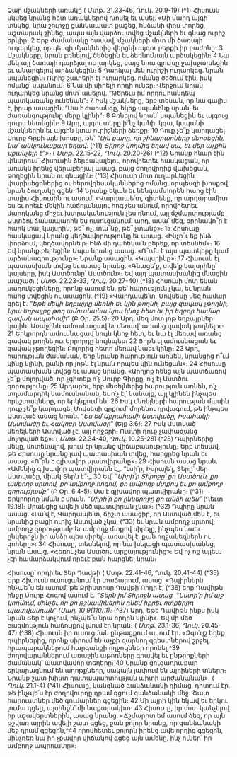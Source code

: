 
Չար մշակների առակը
( Մտթ. 21.33-46, Ղուկ. 20.9-19)
(^1) Հիսուսն սկսեց նրանց հետ առակներով խոսել եւ ասել. «Մի մարդ այգի տնկեց, նրա շուրջը ցանկապատ քաշեց,
հնձանի փոս փորեց, աշտարակ շինեց, ապա այն վարձու տվեց մշակների եւ գնաց ուրիշ երկիր։ 2 Երբ ժամանակը հասավ,
մշակների մոտ մի ծառայի ուղարկեց, որպեսզի մշակներից վերցնի այգու բերքի իր բաժինը։ 3 Մշակները, նրան բռնելով,
ծեծեցին եւ ձեռնունայն արձակեցին։ 4 Նա մեկ այլ ծառայի դարձյալ ուղարկեց, բայց նրա գլուխը ջախջախեցին եւ
անարգելով արձակեցին։ 5 Դարձյալ մեկ ուրիշի ուղարկեց. նրան սպանեցին։ Ուրիշ շատերի էլ ուղարկեց. ոմանց ծեծում
էին, իսկ ոմանց՝ սպանում։ 6 Նա մի սիրելի որդի ուներ։ Վերջում նրան ուղարկեց նրանց մոտ՝ ասելով. “Թերեւս իմ որդու
հանդեպ պատկառանք ունենան”։ 7 Իսկ մշակները, երբ տեսան, որ նա գալիս է, իրար ասացին. “Սա է ժառանգը, եկեք
սպանենք սրան, եւ ժառանգությունը մերը կլինի”։ 8 Բռնելով նրան՝ սպանեցին եւ այգուց դուրս նետեցին։ 9 Արդ, այգու
տերը ի՞նչ կանի. կգա, կսպանի մշակներին եւ այգին կտա ուրիշների ձեռքը։ 10 Դուք չե՞ք կարդացել Սուրբ Գրքի այն
խոսքը, թե՝
_“Այն քարը, որ շինարարները մերժեցին,
նա՛ անկյունաքար եղավ։_
(^11) _Տիրոջ կողմից եղավ սա,
եւ մեր աչքին սքանչելի է”»։_
( _Մտթ_. 22.15-22, _Ղուկ_. 20.20-26)
(^12) Նրանք հնար էին փնտրում՝ Հիսուսին ձերբակալելու, որովհետեւ հասկացան, որ առակն իրենց վերաբերյալ ասաց.
բայց ժողովրդից վախեցան, թողեցին նրան ու գնացին։
(^13) Հիսուսի մոտ ուղարկեցին փարիսեցիներից ու հերովդեսականներից ոմանց, որպեսզի խոսքով նրան ծուղակը
գցեն։ 14 Նրանք եկան եւ նենգամտորեն հարց էին տալիս Հիսուսին ու ասում. «Վարդապե՛տ, գիտենք, որ արդարամիտ ես
եւ որեւէ մեկին հաճոյանալու հոգ չես անում, որովհետեւ մարդկանց միջեւ խտրականություն չես դնում, այլ
ճշմարտությամբ Աստծու ճանապարհն ես ուսուցանում. արդ, ասա՛ մեզ, օրինավո՞ր է հարկ տալ կայսրին, թե՞ ոչ. տա՞նք,
թե՞ չտանք»։ 15 Հիսուսը հասկացավ նրանց կեղծավորությունը եւ ասաց. «Ինչո՞ւ եք ինձ փորձում, կեղծավորնե՛ր։ Ինձ մի
դահեկա՛ն բերեք, որ տեսնեմ»։ 16 Եվ նրանք բերեցին։ Ապա նրանց ասաց. «Ո՞ւմն է այս պատկերը կամ
արձանագրությունը»։ Նրանք ասացին. «Կայսրինը»։ 17 Հիսուսն էլ պատասխան տվեց եւ ասաց նրանց. «Գնացե՛ք, տվե՛ք
կայսրինը՝ կայսերը, իսկ Աստծունը՝ Աստծուն»։ Եվ այդ պատասխանից մնացին ապշած։
( _Մտթ_. 22.23-33, _Ղուկ_. 20.27-40)
(^18) Հիսուսի մոտ եկան սադուկեցիները, որոնք ասում են, թե՝ հարություն չկա, եւ նրան հարց տվեցին ու ասացին.
(^19) «Վարդապե՛տ, Մովսեսը մեզ համար գրել է. _“Եթե մեկի եղբայրը մեռնի եւ կին թողնի, բայց զավակ չթողնի, նրա եղբայրը
թող ամուսնանա նրա կնոջ հետ եւ իր եղբոր համար զավակ ապահովի”_ (Բ Օր. 25.5)։ 20 Արդ, մեզ մոտ յոթ եղբայրներ կային։
Առաջինն ամուսնացավ եւ մեռավ՝ առանց զավակ թողնելու։ 21 Երկրորդն ամուսնացավ նույն կնոջ հետ, եւ նա էլ մեռավ
առանց զավակ թողնելու։ Երրորդը նույնպես։ 22 Յոթն էլ ամուսնացան եւ զավակ չթողեցին։ Բոլորից հետո մեռավ նաեւ
կինը։ 23 Արդ, հարության ժամանակ, երբ նրանք հարություն առնեն, նրանցից ո՞ւմ կինը կլինի, քանի որ յոթն էլ նրան
որպես կին ունեցան»։ 24 Հիսուսը պատասխան տվեց եւ ասաց նրանց. «Արդյոք հենց այն պատճառով չե՞ք մոլորված, որ
չգիտեք ո՛չ Սուրբ Գիրքը, ո՛չ էլ Աստծու զորությունը։ 25 Արդարեւ, երբ մեռելներից հարություն առնեն, ո՛չ տղամարդիկ
կամուսնանան, եւ ո՛չ էլ՝ կանայք, այլ կլինեն ինչպես հրեշտակները, որ երկնքում են։ 26 Իսկ մեռելների հարության մասին
դուք չե՞ք կարդացել Մովսեսի գրքում՝ մորենու դրվագում, թե ինչպես Աստված ասաց նրան. _“Ես եմ Աբրահամի
Աստվածը, Իսահակի Աստվածը եւ Հակոբի Աստվածը”_ (Ելք 3.6)։ 27 Իսկ Աստված մեռելների Աստված չէ, այլ ողջերի։ Ուստի
դուք չափազանց մոլորված եք»։
( _Մտթ_. 22.34-40, _Ղուկ_. 10.25-28)
(^28) Դպիրներից մեկը, մոտենալով, լսում էր նրանց վիճաբանությունը։ Երբ տեսավ, թե Հիսուսը նրանց լավ
պատասխան տվեց, հարցրեց նրան եւ ասաց. «Ո՞րն է գլխավոր պատվիրանը»։ 29 Հիսուսն ասաց նրան. «Ամենից գլխավոր
պատվիրանն է_. “Լսի՛ր, Իսրայե՛լ, Տերը՝ մեր Աստվածը, միակ Տերն է”։_ 30 Եվ՝ _“Սիրի՛ր Տիրոջը՝ քո Աստծուն, քո ամբողջ
սրտով, քո ամբողջ հոգով, քո ամբողջ մտքով եւ քո ամբողջ զորությամբ”_ (Բ Օր. 6.4-5)։ Սա է գլխավոր պատվիրանը։
(^31) Երկրորդը նման է սրան. _“Սիրի՛ր քո ընկերոջը քո անձի պես”_ (Ղեւտ. 19.18)։ Սրանցից ավելի մեծ պատվիրան չկա»։
(^32) Դպիրը նրան ասաց. «Լա՛վ է, Վարդապե՛տ, ճիշտ ասացիր, որ Աստված մեկ է, եւ նրանից բացի ուրիշ Աստված չկա, (^33) եւ
նրան ամբողջ սրտով, ամբողջ զորությամբ եւ ամբողջ մտքով սիրելը, ինչպես նաեւ ընկերոջն իր անձի պես սիրելն առավել
է, քան ողջակեզներն ու զոհերը»։ 34 Հիսուսը, տեսնելով, որ նա խելացի պատասխանեց, նրան ասաց. «Հեռու չես Աստծու
արքայությունից»։ Եվ ոչ ոք այլեւս չէր համարձակվում որեւէ բան հարցնել նրան։


Հիսուսը՝ որդի եւ Տեր Դավթի
( Մտթ. 22.41-46, Ղուկ. 20.41-44)
(^35) Երբ Հիսուսն ուսուցանում էր տաճարում, ասաց. «Դպիրներն ինչպե՞ս են ասում, թե Քրիստոսը Դավթի Որդի է,
(^36) երբ Դավիթն ինքը Սուրբ Հոգով ասում է.
_“Տերն իմ Տիրոջն ասաց. “Նստի՛ր իմ աջ կողմում, մինչեւ որ քո թշնամիներին դնեմ իբրեւ ոտքերիդ պատվանդան” (Սաղ.
10 9(110).1)։_
(^37) Արդ, եթե Դավիթն ինքն իսկ նրան Տեր է կոչում, ինչպե՞ս նրա որդին կլինի»։ Եվ մի մեծ բազմություն հաճույքով
լսում էր նրան։
( _Մտթ_. 23.1-36, _Ղուկ_. 20.45-47)
(^38) Հիսուսն իր ուսուցման ընթացքում ասում էր. «Զգո՛ւյշ եղեք դպիրներից, որոնք սիրում են աչքի զարնող
զգեստներով շրջել, հրապարակներում հարգանքի ողջույններ որոնել,^39 ժողովարաններում առաջին աթոռները գրավել
եւ ընթրիքների ժամանակ՝ պատվավոր տեղերը։ 40 Նրանք ցուցադրաբար երկարացնում են աղոթքները, սակայն լափում
են այրիների տները։ Նրանք շատ խիստ դատապարտության պիտի արժանանան»։
( _Ղուկ_. 21.1-4)
(^41) Հիսուսը, կանգնած գանձանակի դիմաց, դիտում էր, թե ինչպե՛ս էր ժողովուրդը դրամ գցում գանձանակի մեջ։ Շատ
հարուստներ մեծ գումարներ գցեցին։ 42 Մի այրի կին եկավ եւ երկու լումա գցեց, այսինքն՝ մի նաքարակիտ։ 43 Հիսուսը,
իր մոտ կանչելով իր աշակերտներին, ասաց նրանց. «Ճշմարիտ եմ ասում ձեզ, որ այն թշվառ այրին ավելի շատ գցեց,
քան բոլոր նրանք, որ գանձանակի մեջ դրամ գցեցին,^44 որովհետեւ բոլորն իրենց ավելորդից գցեցին, մինչդեռ նա իր
չքավոր վիճակով գցեց այն ամենը, ինչ ուներ՝ իր ամբողջ ապրուստը»։
